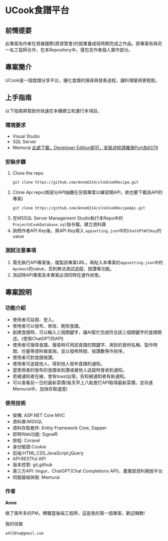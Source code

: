 # UCook食譜平台
## 前情提要
此專案為作者在資展國際(原資策會)的就業養成班時期完成之作品。原專案有與另一名工程師合作，在本Repository中，僅包含作者個人實作部分。
## 專案簡介
UCook是一個食譜分享平台，優化食譜的搜尋與發表過程，讓料理變得更輕鬆。
## 上手指南
以下指南將幫助你快速在本機建立和運行本項目。
### 環境要求
- Visual Studio
- SQL Server
- Memurai  [此處下載，Developer Edition即可，安裝過程請確保Port為6379](https://www.memurai.com/get-memurai)
### 安裝步驟
1. Clone the repo
   ```
   git clone https://github.com/Anne0214/slnUCookRecipe.git
   ```
1. Clone Api repo(將部分API抽離在另個專案以練習開API，故也要下載該API的專案)
   ```
   git clone https://github.com/Anne0214/slnUCookRecipeApi.git
   ```
1. 在MSSQL Server Management Studio執行本Repo中的`ProjectUCookDatabase.sql`指令檔，建立資料庫
2. 詢問作者API Key後，將API Key填入 `appsetting.json`中的`ChatGPTAPIKey`的value
### 測試注意事項
1. 需先執行API專案後，複製該專案URL，再貼入本專案的`appsetting.json`中的`ApiHost`的value，否則無法測試追蹤、按讚等功能。
2. 測試時API專案及本專案必須同時在運作狀態。

## 專案說明
### 功能介紹
- 使用者可註冊、登入。
- 使用者可以發布、修改、刪除食譜。
- 創建食譜時，可以輸入三個關鍵字，讓AI幫忙完成符合該三個關鍵字的食譜簡述。(使用ChatGPT的API)
- 使用者可搜尋食譜，搜尋時可用該食譜的關鍵字、用到的食材名稱、製作時間、份量等資料做查詢，並以發佈時間、按讚數等作排序。
- 使用者可對食譜按讚。
- 使用者可追蹤他人，得到他人發布食譜的通知。
- 當使用者的發布的食譜收到讚或被他人追蹤時會收到通知。
- 若被通知者在線，會有toast出現，告知被通知者有新通知。 
- 可以查看前一日的最新菜價(每天早上八點會打API取得最新菜價，並存進Memurai中，加快存取速度)
### 使用技術
- 架構: ASP.NET Core MVC
- 資料庫:MSSQL
- 資料存取套件: Entity Framework Core, Dapper
- 即時Web功能: SignalR
- 排程: Coravel
- 身份驗證:Cookie
- 前端:HTML,CSS,JavaScript,jQuery
- API:RESTful API
- 版本控管: git,github
- 第三方API: Imgur、ChatGPT(Chat Completions API)、農業部資料開放平台
- 伺服器端快取: Memurai
### 作者
**Anne** 

做了兩年多的PM，轉職當後端工程師，這是我的第一個專案，歡迎賜教!

我的信箱
```
a4728tw@gmail.com
```

